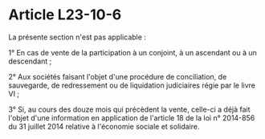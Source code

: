 # Article L23-10-6

La présente section n'est pas applicable :

1° En cas de vente de la participation à un conjoint, à un ascendant ou à un descendant ;

2° Aux sociétés faisant l'objet d'une procédure de conciliation, de sauvegarde, de redressement ou de liquidation judiciaires régie par le livre VI ;

3° Si, au cours des douze mois qui précèdent la vente, celle-ci a déjà fait l'objet d'une information en application de l'article 18 de la loi n° 2014-856 du 31 juillet 2014 relative à l'économie sociale et solidaire.
